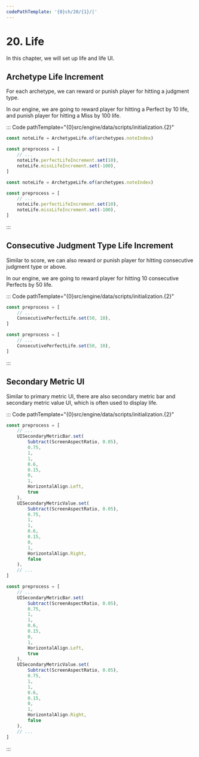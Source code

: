 ```yaml
---
codePathTemplate: '{0}ch/20/{1}/|'
---
```


# 20. Life

In this chapter, we will set up life and life UI.

## Archetype Life Increment

For each archetype, we can reward or punish player for hitting a judgment type.

In our engine, we are going to reward player for hitting a Perfect by 10 life, and punish player for hitting a Miss by 100 life.

::: Code pathTemplate="{0}src/engine/data/scripts/initialization.{2}"

```ts
const noteLife = ArchetypeLife.of(archetypes.noteIndex)

const preprocess = [
    // ...
    noteLife.perfectLifeIncrement.set(10),
    noteLife.missLifeIncrement.set(-100),
]
```

```js
const noteLife = ArchetypeLife.of(archetypes.noteIndex)

const preprocess = [
    // ...
    noteLife.perfectLifeIncrement.set(10),
    noteLife.missLifeIncrement.set(-100),
]
```

:::

## Consecutive Judgment Type Life Increment

Similar to score, we can also reward or punish player for hitting consecutive judgment type or above.

In our engine, we are going to reward player for hitting 10 consecutive Perfects by 50 life.

::: Code pathTemplate="{0}src/engine/data/scripts/initialization.{2}"

```ts
const preprocess = [
    // ...
    ConsecutivePerfectLife.set(50, 10),
]
```

```js
const preprocess = [
    // ...
    ConsecutivePerfectLife.set(50, 10),
]
```

:::

## Secondary Metric UI

Similar to primary metric UI, there are also secondary metric bar and secondary metric value UI, which is often used to display life.

::: Code pathTemplate="{0}src/engine/data/scripts/initialization.{2}"

```ts
const preprocess = [
    // ...
    UISecondaryMetricBar.set(
        Subtract(ScreenAspectRatio, 0.05),
        0.75,
        1,
        1,
        0.6,
        0.15,
        0,
        1,
        HorizontalAlign.Left,
        true
    ),
    UISecondaryMetricValue.set(
        Subtract(ScreenAspectRatio, 0.05),
        0.75,
        1,
        1,
        0.6,
        0.15,
        0,
        1,
        HorizontalAlign.Right,
        false
    ),
    // ...
]
```

```js
const preprocess = [
    // ...
    UISecondaryMetricBar.set(
        Subtract(ScreenAspectRatio, 0.05),
        0.75,
        1,
        1,
        0.6,
        0.15,
        0,
        1,
        HorizontalAlign.Left,
        true
    ),
    UISecondaryMetricValue.set(
        Subtract(ScreenAspectRatio, 0.05),
        0.75,
        1,
        1,
        0.6,
        0.15,
        0,
        1,
        HorizontalAlign.Right,
        false
    ),
    // ...
]
```

:::
